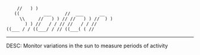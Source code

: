         //   ) )
       ((         ___     //  ___      __
         \\     //   ) ) // //   ) ) //  ) )
           ) ) //   / / // //   / / //
    ((___ / / ((___/ / // ((___( ( //
---------------------------------------------

DESC: Monitor variations in the sun to measure periods of activity
